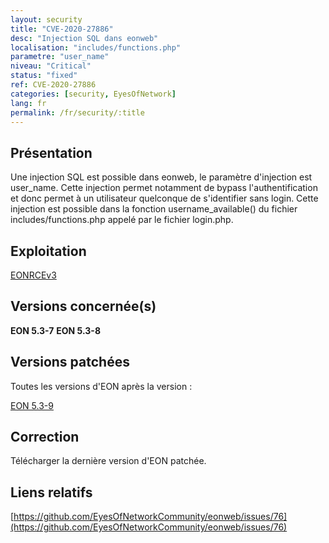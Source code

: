 ```yaml
---
layout: security
title: "CVE-2020-27886"
desc: "Injection SQL dans eonweb"
localisation: "includes/functions.php"
parametre: "user_name"
niveau: "Critical"
status: "fixed"
ref: CVE-2020-27886
categories: [security, EyesOfNetwork]
lang: fr
permalink: /fr/security/:title
---
```


## Présentation

Une injection SQL est possible dans eonweb, le paramètre d'injection est user_name. Cette injection permet notamment de bypass l'authentification et donc permet à un utilisateur quelconque de s'identifier sans login. Cette injection est possible dans la fonction username_available() du fichier includes/functions.php appelé par le fichier login.php.

## Exploitation

[EONRCEv3](https://h4knet.medium.com/exploiting-sql-injections-in-eyesofnetwork-baacab0b9e7b)

## Versions concernée(s)

**EON 5.3-7**
**EON 5.3-8**

## Versions patchées

Toutes les versions d'EON après la version : 

[EON 5.3-9](https://github.com/EyesOfNetworkCommunity/eonweb/releases/tag/5.3-9)


## Correction

Télécharger la dernière version d'EON patchée.


## Liens relatifs

[https://github.com/EyesOfNetworkCommunity/eonweb/issues/76](https://github.com/EyesOfNetworkCommunity/eonweb/issues/76)

